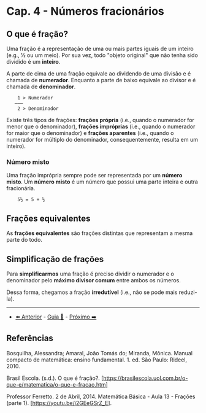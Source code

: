 # Cap. 4 - Números fracionários

## O que é fração?

Uma fração é a representação de uma ou mais partes iguais de um inteiro (e.g., ½ ou um meio). Por sua vez, todo "objeto original" que não tenha sido dividido é um **inteiro**.

A parte de cima de uma fração equivale ao dividendo de uma divisão e é chamada de **numerador**. Enquanto a parte de baixo equivale ao divisor e é chamada de **denominador**.

```
    1 > Numerador
   ———
    2 > Denominador
```

Existe três tipos de frações: **frações própria** (i.e., quando o numerador for menor que o denominador), **frações impróprias** (i.e., quando o numerador for maior que o denominador) e **frações aparentes** (i.e., quando o numerador for múltiplo do denominador, consequentemente, resulta em um inteiro).

### Número misto

Uma fração imprópria sempre pode ser representada por um **número misto**. Um **número misto** é um número que possui uma parte inteira e outra fracionária.

```
    5½ = 5 + ½
```

## Frações equivalentes

As **frações equivalentes** são frações distintas que representam a mesma parte do todo.

## Simplificação de frações

Para **simplificarmos** uma fração é preciso dividir o numerador e o denominador pelo **máximo divisor comum** entre ambos os números.

Dessa forma, chegamos a fração **irredutível** (i.e., não se pode mais reduzi-la).

---

- [⬅️ Anterior](3-divisor-de-um-numero.md) - [Guia 📝](../guia-de-matematica.md) - [Próximo ➡️](4-numeros-fracionarios.md)

## Referências

Bosquilha, Alessandra; Amaral, João Tomás do; Miranda, Mônica. Manual compacto de matemática: ensino fundamental. 1. ed. São Paulo: Rideel, 2010.

Brasil Escola. (s.d.). O que é fração?. [https://brasilescola.uol.com.br/o-que-e/matematica/o-que-e-fracao.htm]

Professor Ferretto. 2 de Abril, 2014. Matemática Básica - Aula 13 - Frações (parte 1). [https://youtu.be/i2GEeGSrZ_E].
